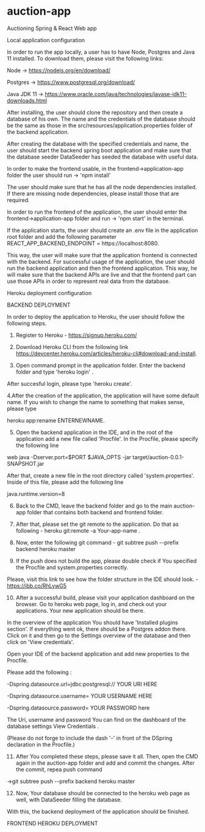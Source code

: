 # auction-app
Auctioning Spring &amp; React Web app


Local application configuration


In order to run the app locally, a user has to have Node, Postgres and Java 11 installed. To download them, please visit the following links:

Node -> https://nodejs.org/en/download/

Postgres -> https://www.postgresql.org/download/

Java JDK 11 -> https://www.oracle.com/java/technologies/javase-jdk11-downloads.html


After installing, the user should clone the repository and then create a database of his own. The name and the credentials of the database should be the same as those in the src/resources/application.properties folder of the backend application. 

After creating the database with the specified credentials and name, the user should start the backend spring boot application and make sure that the database seeder DataSeeder has seeded the database with useful data.

In order to make the frontend usable, in the frontend->application-app folder the user should run -> 'npm install' 

The user should make sure that he has all the node dependencies installed. If there are missing node dependencies, please install those that are required.

In order to run the frontend of the application, the user should enter the frontend->application-app folder and run -> 'npm start' in the terminal. 

If the application starts, the user should create an .env file in the application root folder and add the following parameter REACT_APP_BACKEND_ENDPOINT = https://localhost:8080. 

This way, the user will make sure that the application frontend is connected with the backend. For successful usage of the application, the user should run the backend application and then the frontend application. This way, he will make sure that the backend APIs are live and that the frontend part can use those APIs in order to represent real data from the database. 



Heroku deployment configuration

BACKEND DEPLOYMENT 

In order to deploy the application  to Heroku, the user should follow the following steps.

1. Register to Heroku - https://signup.heroku.com/

2. Download Heroku CLI from the following link https://devcenter.heroku.com/articles/heroku-cli#download-and-install.

3. Open command prompt in the application folder. Enter the backend folder and type 'heroku login' .

After succesful login, please type 'heroku create'.

4.After the creation of the application, the application will have some default name. If you wish to change the name to something that makes sense, please type 

heroku app:rename ENTERNEWNAME. 

5. Open the backend application in the IDE, and in the root of the application add a new file called 'Procfile'. In the Procfile, please specify the following line 

 web java -Dserver.port=$PORT $JAVA_OPTS -jar target/auction-0.0.1-SNAPSHOT.jar

After that, create a new file in the root directory called 'system.properties'. Inside of this file, please add the following line

java.runtime.version=8

6. Back to the CMD, leave the backend folder and go to the main auction-app folder that contains both backend and frontend folder.

7. After that, please set the git remote to the application. Do that as following - heroku git:remote -a Your-app-name .

8. Now, enter the following git command  - git subtree push --prefix backend heroku master

9. If the push does not build the app, please double check if You specified the Procfile and system.properties correctly.

Please, visit this link to see how the folder structure in the IDE should look. - https://ibb.co/RhLywG5

10. After a successful build, please visit your application dashboard on the browser. Go to heroku web page, log in, and check out your applications. Your new application should be there.

In the overview of the application You should have 'Installed plugins section'. If everything went ok, there should be a Postgres addon there. Click on it and then go to the Settings overview of the database and then click on 'View credentials'.

Open your IDE of the backend application and add new properties to the Procfile.

Please add the following :

-Dspring.datasource.url=jdbc:postgresql:// YOUR URI HERE

-Dspring.datasource.username= YOUR USERNAME HERE

-Dspring.datasource.password= YOUR PASSWORD here

The Uri, username and password You can find on the dashboard of the database settings View Credentials .

(Please do not forge to include the dash '-' in front of the DSpring declaration in the Procfile.)

11. After You completed these steps, please save it all. Then, open the CMD again in the auction-app folder and add and commit the changes. After the commit, repea push command 

->git subtree push --prefix backend heroku master  

12. Now, Your database should be connected to the heroku web page as well, with DataSeeder filling the database.

With this, the backend deployment of the application should be finished.



FRONTEND HEROKU DEPLOYMENT



